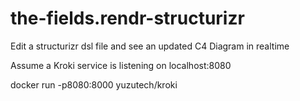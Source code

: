 # the-fields.rendr-structurizr
Edit a structurizr dsl file and see an updated C4 Diagram in realtime

Assume a Kroki service is listening on localhost:8080

 docker run -p8080:8000 yuzutech/kroki
